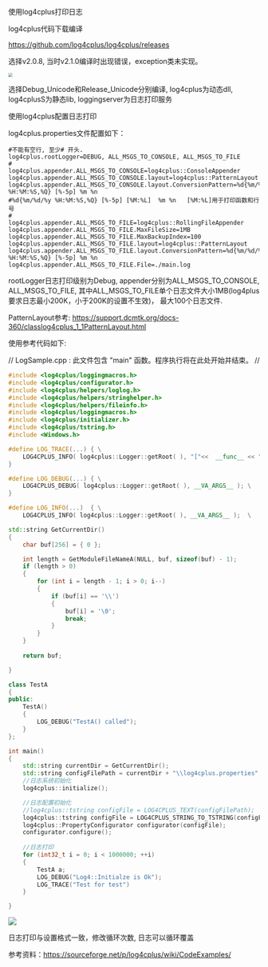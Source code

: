 使用log4cplus打印日志

log4cplus代码下载编译

https://github.com/log4cplus/log4cplus/releases

选择v2.0.8,  当时v2.1.0编译时出现错误，exception类未实现。

<img src="E:\CodeSamples\Cpp_Examples\doc\log4cplus编译.png" style="zoom:50%;" />

选择Debug_Unicode和Release_Unicode分别编译, log4cplus为动态dll, log4cplusS为静态lib, loggingserver为日志打印服务



使用log4cplus配置日志打印

log4cplus.properties文件配置如下：

```properties
#不能有空行, 至少# 开头.
log4cplus.rootLogger=DEBUG, ALL_MSGS_TO_CONSOLE, ALL_MSGS_TO_FILE
#
log4cplus.appender.ALL_MSGS_TO_CONSOLE=log4cplus::ConsoleAppender
log4cplus.appender.ALL_MSGS_TO_CONSOLE.layout=log4cplus::PatternLayout
log4cplus.appender.ALL_MSGS_TO_CONSOLE.layout.ConversionPattern=%d{%m/%d/%y %H:%M:%S,%Q} [%-5p] %m %n 
#%d{%m/%d/%y %H:%M:%S,%Q} [%-5p] [%M:%L]  %m %n   [%M:%L]用于打印函数和行号
# 
log4cplus.appender.ALL_MSGS_TO_FILE=log4cplus::RollingFileAppender
log4cplus.appender.ALL_MSGS_TO_FILE.MaxFileSize=1MB
log4cplus.appender.ALL_MSGS_TO_FILE.MaxBackupIndex=100
log4cplus.appender.ALL_MSGS_TO_FILE.layout=log4cplus::PatternLayout
log4cplus.appender.ALL_MSGS_TO_FILE.layout.ConversionPattern=%d{%m/%d/%y %H:%M:%S,%Q} [%-5p] %m %n
log4cplus.appender.ALL_MSGS_TO_FILE.File=./main.log
```

rootLogger日志打印级别为Debug, appender分别为ALL_MSGS_TO_CONSOLE, ALL_MSGS_TO_FILE, 其中ALL_MSGS_TO_FILE单个日志文件大小1MB(log4plus要求日志最小200K，小于200K的设置不生效)， 最大100个日志文件.

PatternLayout参考: https://support.dcmtk.org/docs-360/classlog4cplus_1_1PatternLayout.html



使用参考代码如下:

// LogSample.cpp : 此文件包含 "main" 函数。程序执行将在此处开始并结束。
//

```c++
#include <log4cplus/loggingmacros.h>
#include <log4cplus/configurator.h>
#include <log4cplus/helpers/loglog.h>
#include <log4cplus/helpers/stringhelper.h>
#include <log4cplus/helpers/fileinfo.h>
#include <log4cplus/loggingmacros.h>
#include <log4cplus/initializer.h>
#include <log4cplus/tstring.h>
#include <Windows.h>

#define LOG_TRACE(...) { \
    LOG4CPLUS_INFO( log4cplus::Logger::getRoot( ), "["<<  __func__ << "]" <<__VA_ARGS__ ); \
}

#define LOG_DEBUG(...) { \
    LOG4CPLUS_DEBUG( log4cplus::Logger::getRoot( ), __VA_ARGS__ ); \
}

#define LOG_INFO(...)  { \
    LOG4CPLUS_INFO( log4cplus::Logger::getRoot( ), __VA_ARGS__ );  \

std::string GetCurrentDir()
{
	char buf[256] = { 0 };

	int length = GetModuleFileNameA(NULL, buf, sizeof(buf) - 1);
	if (length > 0)
	{
		for (int i = length - 1; i > 0; i--)
		{
			if (buf[i] == '\\')
			{
				buf[i] = '\0';
				break;
			}
		}
	}
	
	return buf;

}

class TestA
{
public:
	TestA()
	{
		LOG_DEBUG("TestA() called");
	}
};

int main()
{
	std::string currentDir = GetCurrentDir();
	std::string configFilePath = currentDir + "\\log4cplus.properties";
	//日志系统初始化
	log4cplus::initialize();

	//日志配置初始化
	//log4cplus::tstring configFile = LOG4CPLUS_TEXT(configFilePath);
	log4cplus::tstring configFile = LOG4CPLUS_STRING_TO_TSTRING(configFilePath);
	log4cplus::PropertyConfigurator configurator(configFile);
	configurator.configure();
	
	//日志打印
	for (int32_t i = 0; i < 1000000; ++i)
	{
		TestA a;
		LOG_DEBUG("Log4::Initialze is Ok");
		LOG_TRACE("Test for test")
	}

}
```

![](E:\CodeSamples\Cpp_Examples\doc\日志文件.PNG)



日志打印与设置格式一致，修改循环次数, 日志可以循环覆盖



参考资料：https://sourceforge.net/p/log4cplus/wiki/CodeExamples/

